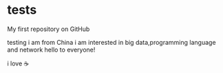 # tests
My first repository on GitHub

testing 
i am from China 
i am interested in big data,programming language  and network 
hello to everyone!

i love :coffee:

